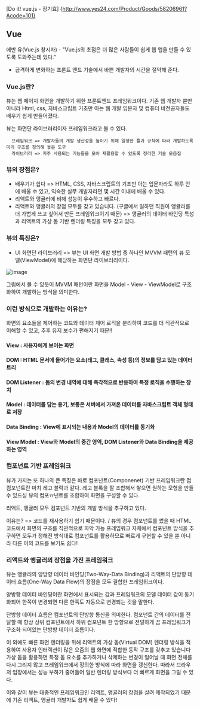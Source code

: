 [Do it! vue.js - 장기효] {http://www.yes24.com/Product/Goods/58206961?Acode=101}

## Vue

에반 유(Vue.js 창시자) - "Vue.js의 초점은 더 많은 사람들이 쉽게 웹 앱을 만들 수 있도록 도와주는데 있다."

- 급격하게 변화하는 프론트 앤드 기술에서 바쁜 개발자의 시간을 절약해 준다.

### Vue.js란?
뷰는 웹 페이지 화면을 개발하기 위한 프론트엔드 프레임워크이다.
기존 웹 개발자 뿐만 아니라 Html, css, 자바스크립트 기초만 아는 웹 개발 입문자 및 컴퓨터 비전공자들도 배우기 쉽게 만들어졌다.

뷰는 화면단 라이브러리이자 프레임워크라고  볼 수 있다.

      프레임워크 => 개발자들의 개발 생산성을 높이기 위해 일정한 틀과 규칙에 따라 개발하도록 미리 구조를 정의해 놓은 도구
      라이브러리 => 자주 사용되는 기능들을 모아 재활용할 수 있도록 정리한 기술 모음집
      
### 뷰의 장점은?
- 배우기가 쉽다 => HTML, CSS, 자바스크립트의 기초만 아는 입문자라도 하루 안에 배울 수 있고, 익숙한 실무 개발자라면 몇 시간 이내에 배울 수 있다.
- 리액트와 앵귤러에 비해 성능이 우수하고 빠르다.
- 리액트와 앵귤러의 장점 모두를 갖고 있습니다. (구글에서 일하던 직원이 앵귤러를 더 가볍게 쓰고 싶어서 만든 프레임워크이기 때문)
    => 앵귤러의 데이터 바인딩 특성과 리액트의 가상 돔 기반 렌더링 특징을 모두 갖고 있다.
    

### 뷰의 특징은?

- UI 화면단 라이브러리 => 뷰는 UI 화면 개발 방법 중 하나인 MVVM 패턴의 뷰 모델(ViewModel)에 해당하는 화면단 라이브러리이다.


![image](https://user-images.githubusercontent.com/57930450/69200370-433bd180-0b7e-11ea-89d4-5960f6814c79.png)

그림에서 볼 수 있듯이 MVVM 패턴이란 화면을 Model - View - ViewModel로 구조화하여 개발하는 방식을 의미한다.

### 이런 방식으로 개발하는 이유는?
화면의 요소들을 제어하는 코드와 데이터 제어 로직을 분리하여 코드를 더 직관적으로 이해할 수 있고, 추후 유지 보수가 편해지기 때문!!

#### View : 사용자에게 보이는 화면
#### DOM : HTML 문서에 들어가는 요소(태그, 클래스, 속성 등)의 정보를 담고 있는 데이터 트리
#### DOM Listener : 돔의 변경 내역에 대해 즉각적으로 반응하여 특정 로직을 수행하는 장치 
#### Model : 데이터를 담는 용기, 보통은 서버에서 가져온 데이터를 자바스크립트 객체 형태로 저장
#### Data Binding : View에 표시되는 내용과 Model의 데이터를 동기화
#### View Model : View와 Model의 중간 영역, DOM Listener와 Data Binding을 제공하는 영역

### 컴포넌트 기반 프레임워크
뷰가 가지는 또 하나의 큰 특징은 바로 컴포넌트(Componenet) 기반 프레임워크란 점
컴포넌트란 마치 레고 블럭과 같다. 레고 블록을 잘 조합해서 쌓으면 원하는 모형을 만들 수 있드싱 뷰의 컴포ㅠ넌트를 조합하여 화면을
구성할 수 있다.

리액트, 앵귤러 모두 컴포넌트 기반의 개발 방식을 추구하고 있다.

이유는? => 코드를 재사용하기 쉽기 때문이다. / 뷰의 경우 컴포넌트를 썼을 때 HTML 코드에서 화면의 구조를 직관적으로 파악 가능
           프레임워크 자체에서 컴포넌트 방식을 추구하면 모두가 정해진 방식대로 컴포넌트를 활용하므로 빠르게 구현할 수 있을 뿐 아니라
           다른 이의 코드를 보기도 쉽다!
           
     
### 리액트와 앵귤러의 장점을 가진 프레임워크
뷰는 앵귤러의 양방향 데이터 바인딩(Two-Way-Data Binding)과 리액트의 단방향 데이터 흐름(One-Way Data Flow)의 장점을 모두 결합한 프레임워크이다.

양방향 데이터 바인딩이란 화면에서 표시되는 값과 프레임워크의 모델 데이터 값이 동기화되어 한쪽이 변경되면 다른 한쪽도 자동으로 변경되는 것을 말한다.

단방향 데이터 흐름은 컴포넌트의 단방향 통신을 의미한다. 컴포넌트 간의 데이터를 전달할 때 항상 상위 컴포넌트에서 하위 컴포넌트 한 방향으로 전덜하게 끔 프레임워크가 구조화 되어있는 단방향 데이터 흐름이다.

이 외에도 빠른 화면 렌더링을 위해 리액트의 가상 돔(Virtual DOM) 렌더링 방식을 적용하여 사용자 인터렉션이 많은 요즘의 웹 화면에 적합한 동작 구조를 갖추고 있습니다 가상 돔을 활용하면 특정 돔 요소를 추가하거나 삭제하는 변경이 일어날 때 화면 전체를 다시 그리지 않고 프레임워크에서 정의한 방식에 따라 화면을 갱신한다. 따라서 브라우저 입장에서는 성능 부하가 줄어들어 일반 렌더링 방식보다 더 빠르게 화면을 그릴 수 있다.

이와 같이 뷰는 대중적인 프레임워크인 리액트, 앵귤러의 장점을 살려 제작되었기 때문에 기존 리액트, 앵귤러 개발자도 쉽게 배울 수 있다!
